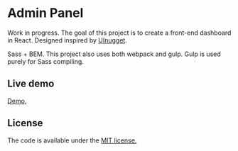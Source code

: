 # Admin Panel

Work in progress. The goal of this project is to create a front-end dashboard in React. Designed inspired by [UInugget](https://www.behance.net/gallery/44056351/UInuggetcom-Free-Dashboard-Design).

Sass + BEM. This project also uses both webpack and gulp. Gulp is used purely for Sass compiling.


## Live demo

[Demo.](https://ivanrdvc.com/react-dashboard)

## License

The code is available under the [MIT license.](http://www.opensource.org/licenses/mit-license.php)